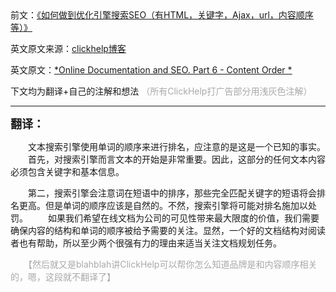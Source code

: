 
　　

前文：[《如何做到优化引擎搜索SEO（有HTML，关键字，Ajax，url，内容顺序等）》](http://blog.csdn.net/qq_2842405070/article/details/72782616)

英文原文来源：[clickhelp博客](https://clickhelp.co/clickhelp-blog/)

英文原文：[*Online Documentation and SEO. Part 6 - Content Order * ](https://clickhelp.co/clickhelp-blog/online-documentation-and-seo-part-6-content-order/)

下文均为翻译+自己的注解和想法
<font color=darkgray>（所有ClickHelp打广告部分用浅灰色注解）</font>

----

**<font size="4">翻译：</font>**

　　文本搜索引擎使用单词的顺序来进行排名，应注意的是这是一个已知的事实。
　　首先，对搜索引擎而言文本的开始是非常重要。因此，这部分的任何文本内容必须包含关键字和基本信息。

　　第二，搜索引擎会注意词在短语中的排序，那些完全匹配关键字的短语将会排名更高。但是单词的顺序应该是自然的。不然，搜索引擎将可能对排名施加以处罚。
　　如果我们希望在线文档为公司的可见性带来最大限度的价值，我们需要确保内容的结构和单词的顺序被给予需要的关注。显然，一个好的文档结构对阅读者也有帮助，所以至少两个很强有力的理由来适当关注文档规划任务。

　　<font color=darkgray>【然后就又是blahblah讲ClickHelp可以帮你怎么知道品牌是和内容顺序相关的，嗯，这段就不翻译了】</font>